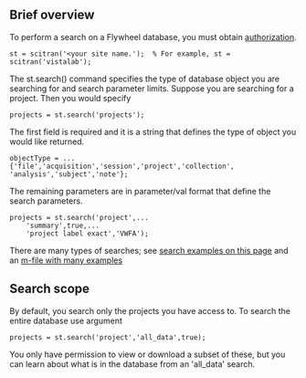 ## Brief overview

To perform a search on a Flywheel database, you must obtain [authorization](https://github.com/scitran/client/wiki/Authorization).  

    st = scitran('<your site name.');  % For example, st = scitran('vistalab');

The st.search() command specifies the type of database object you are searching for and search parameter limits.  Suppose you are searching for a project.  Then you would specify

    projects = st.search('projects');

The first field is required and it is a string that defines the type of object you would like returned. 
```
objectType = ...
{'file','acquisition','session','project','collection', 'analysis','subject','note'};
```

The remaining parameters are in parameter/val format that define the search parameters. 
```
projects = st.search('project',...
    'summary',true,...
    'project label exact','VWFA');
```

There are many types of searches; see [search examples on this page](search-examples) and an [m-file with many examples](https://github.com/scitran/client/blob/master/scripts/s_stSearches.m)

## Search scope

By default, you search only the projects you have access to.  To search the entire database use argument

    projects = st.search('project','all_data',true);

You only have permission to view or download a subset of these, but you can learn about what is in the database from an 'all_data' search.




